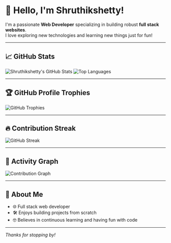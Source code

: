 # 👋 Hello, I'm Shruthikshetty!

I'm a passionate **Web Developer** specializing in building robust **full stack websites**.  
I love exploring new technologies and learning new things just for fun!

---

## 📈 GitHub Stats

![Shruthikshetty's GitHub Stats](https://github-readme-stats.vercel.app/api?username=Shruthikshetty&show_icons=true&theme=radical)
![Top Languages](https://github-readme-stats.vercel.app/api/top-langs/?username=Shruthikshetty&layout=compact&theme=radical)

---

## 🏆 GitHub Profile Trophies

![GitHub Trophies](https://github-profile-trophy.vercel.app/?username=Shruthikshetty&theme=radical&no-frame=true&margin-w=5)

---

## 🔥 Contribution Streak

![GitHub Streak](https://streak-stats.demolab.com?user=Shruthikshetty&theme=radical)

---

## 🎯 Activity Graph

![Contribution Graph](https://github-readme-activity-graph.vercel.app/graph?username=Shruthikshetty&theme=radical)

---

## 🚀 About Me

- 🌐 Full stack web developer
- 🛠️ Enjoys building projects from scratch
- 🤓 Believes in continuous learning and having fun with code

---

_Thanks for stopping by!_
